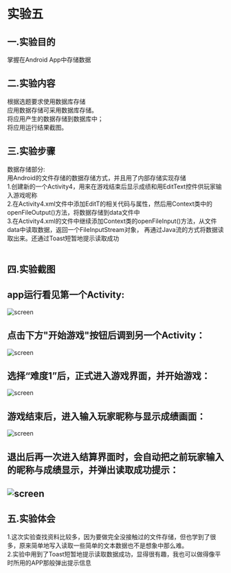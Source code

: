 实验五
=
一.实验目的
-
掌握在Android App中存储数据
  
二.实验内容
-
根据选题要求使用数据库存储<br>
应用数据存储可采用数据库存储。<br>
将应用产生的数据存储到数据库中；<br>
将应用运行结果截图。<br>

三.实验步骤
-
数据存储部分:<br>
用Android的文件存储的数据存储方式，并且用了内部存储实现存储<br>
1.创建新的一个Activity4，用来在游戏结束后显示成绩和用EditText控件供玩家输入游戏呢称<br>
2.在Activity4.xml文件中添加EditT的相关代码与属性，然后用Context类中的openFileOutput()方法，将数据存储到data文件中<br>
3.在Activity4.xml的文件中继续添加Context类的openFileInput()方法，从文件data中读取数据，返回一个FileInputStream对象，
再通过Java流的方式将数据读取出来。还通过Toast短暂地提示读取成功<br><br>

四.实验截图
-
app运行看见第一个Activity:
-
![screen](https://github.com/xuguh/android-labs-2018/blob/master/soft1614080902226/Soft1614080902226Activity/jietu1.png)

点击下方"开始游戏"按钮后调到另一个Activity：
-
![screen](https://github.com/xuguh/android-labs-2018/blob/master/soft1614080902226/Soft1614080902226Activity/jietu2.png)

选择“难度1”后，正式进入游戏界面，并开始游戏：
-
![screen](https://github.com/xuguh/android-labs-2018/blob/master/soft1614080902226/Soft1614080902226Activity/jietu3.png)

游戏结束后，进入输入玩家昵称与显示成绩画面：
-
![screen](https://github.com/xuguh/android-labs-2018/blob/master/soft1614080902226/Soft1614080902226Activity/jietu4.png)

退出后再一次进入结算界面时，会自动把之前玩家输入的昵称与成绩显示，并弹出读取成功提示：
-
![screen](https://github.com/xuguh/android-labs-2018/blob/master/soft1614080902226/Soft1614080902226Activity/jietu5.png)
-
五.实验体会
-
1.这次实验查找资料比较多，因为要做完全没接触过的文件存储，但也学到了很多，原来简单地写入读取一些简单的文本数据也不是想象中那么难。<br>
2.实验中用到了Toast短暂地提示读取数据成功，显得很有趣，我也可以做得像平时所用的APP那般弹出提示信息<br>

 
  

